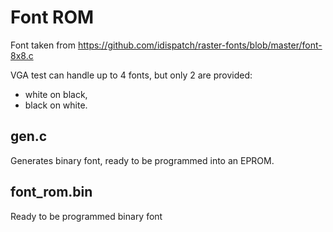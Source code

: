# Font ROM

Font taken from https://github.com/idispatch/raster-fonts/blob/master/font-8x8.c

VGA test can handle up to 4 fonts, but only 2 are provided:
- white on black,
- black on white.

## gen.c

Generates binary font, ready to be programmed into an EPROM.

## font_rom.bin

Ready to be programmed binary font

